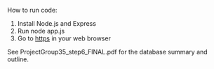 How to run code: 

1) Install Node.js and Express
2) Run node app.js
3) Go to [https](http://localhost:3000) in your web browser

See ProjectGroup35_step6_FINAL.pdf for the database summary and outline. 
